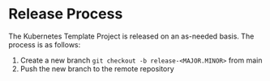 # Release Process

The Kubernetes Template Project is released on an as-needed basis. The process is as follows:

1. Create a new branch `git checkout -b release-<MAJOR.MINOR>` from main
2. Push the new branch to the remote repository